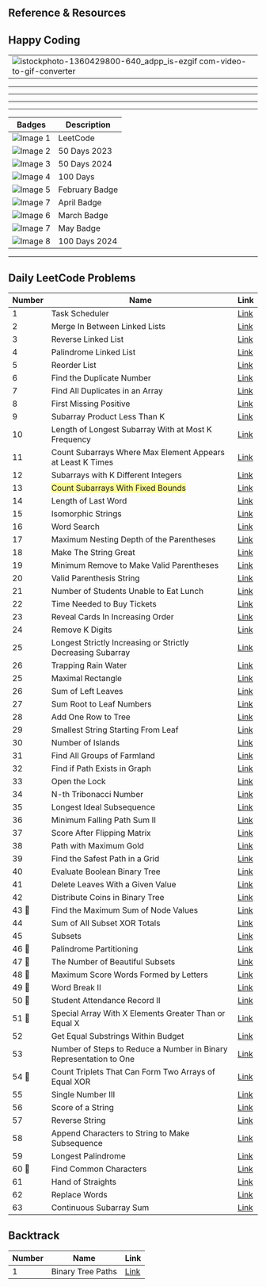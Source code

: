 ## Reference & Resources


## Happy Coding
|                                                                                                                                                                                |
|--------------------------------------------------------------------------------------------------------------------------------------------------------------------------------|
|     ![istockphoto-1360429800-640_adpp_is-ezgif com-video-to-gif-converter](https://github.com/rishisoni90/Coding-Problems/assets/55064658/67bff033-e2f8-4dd9-81f1-255a690d9cda)|


*****************************************************************************************************************************************************************************************
*****************************************************************************************************************************************************************************************
*****************************************************************************************************************************************************************************************
*****************************************************************************************************************************************************************************************
                                 
| Badges | Description           |
|-------|-----------------------|
| ![Image 1](https://cdn3d.iconscout.com/3d/free/thumb/free-leetcode-11492972-9325307.png) | LeetCode               |
| ![Image 2](https://assets.leetcode.com/static_assets/marketing/2023-50.gif) | 50 Days 2023             |
| ![Image 3](https://assets.leetcode.com/static_assets/marketing/2024-50.gif) | 50 Days 2024                |
| ![Image 4](https://leetcode.com/static/images/badges/2022/gif/2022-annual-100.gif) | 100 Days               |
| ![Image 5](https://leetcode.com/static/images/badges/2024/gif/2024-02.gif) | February Badge         |
| ![Image 7](https://leetcode.com/static/images/badges/2024/gif/2024-04.gif) | April Badge            |
| ![Image 6](https://leetcode.com/static/images/badges/2024/gif/2024-03.gif) | March Badge            |
| ![Image 7](https://leetcode.com/static/images/badges/2024/gif/2024-05.gif) | May Badge |
| ![Image 8](https://assets.leetcode.com/static_assets/marketing/2024-100-new.gif) | 100 Days  2024             |








*********************************************************************************************************************************************************************************************

## Daily LeetCode Problems


| Number | Name                                             | Link                                                                                                       |
|--------|--------------------------------------------------|------------------------------------------------------------------------------------------------------------|
| 1      | Task Scheduler                                   | [Link](https://leetcode.com/problems/task-scheduler/submissions/1208588088?envType=daily-question&envId=2024-03-19)  |
| 2      | Merge In Between Linked Lists                    | [Link](https://leetcode.com/problems/merge-in-between-linked-lists/submissions/1209168286?envType=daily-question&envId=2024-03-20) |
| 3      | Reverse Linked List                              | [Link](https://leetcode.com/problems/reverse-linked-list/submissions/1210204005?envType=daily-question&envId=2024-03-21)  |
| 4      | Palindrome Linked List                           | [Link](https://leetcode.com/problems/palindrome-linked-list/submissions/1210867061?envType=daily-question&envId=2024-03-22)  |
| 5      | Reorder List                                     | [Link](https://leetcode.com/problems/reorder-list/submissions/1211769867?envType=daily-question&envId=2024-03-23)  |
| 6      | Find the Duplicate Number                       | [Link](https://leetcode.com/problems/find-the-duplicate-number/submissions/1212815684?envType=daily-question&envId=2024-03-24)  |
| 7      | Find All Duplicates in an Array                 | [Link](https://leetcode.com/problems/find-all-duplicates-in-an-array/submissions/1213492632?envType=daily-question&envId=2024-03-25)  |
| 8      | First Missing Positive                           | [Link](https://leetcode.com/problems/first-missing-positive/submissions/1214548073?envType=daily-question&envId=2024-03-26)  |
| 9      | Subarray Product Less Than K                     | [Link](https://leetcode.com/problems/subarray-product-less-than-k/submissions/1215598880?envType=daily-question&envId=2024-03-27)  |
| 10     | Length of Longest Subarray With at Most K Frequency | [Link](https://leetcode.com/problems/length-of-longest-subarray-with-at-most-k-frequency/submissions/1216740139?envType=daily-question&envId=2024-03-28)  |
| 11     | Count Subarrays Where Max Element Appears at Least K Times | [Link](https://leetcode.com/problems/count-subarrays-where-max-element-appears-at-least-k-times/submissions/1217559149?envType=daily-question&envId=2024-03-29)  |
| 12     | Subarrays with K Different Integers              | [Link](https://leetcode.com/problems/subarrays-with-k-different-integers/submissions/1218598298?envType=daily-question&envId=2024-03-30)  |
| 13     |<span style="background-color: #FFFF99"> Count Subarrays With Fixed Bounds </span>                | [Link](https://leetcode.com/problems/count-subarrays-with-fixed-bounds/submissions/1219357371?envType=daily-question&envId=2024-03-31)  |
| 14     | Length of Last Word                              | [Link](https://leetcode.com/problems/length-of-last-word/submissions/1219596205?envType=daily-question&envId=2024-04-01)  |
| 15     | Isomorphic Strings                               | [Link](https://leetcode.com/problems/isomorphic-strings/submissions/1220623717?envType=daily-question&envId=2024-04-02)  |
| 16     | Word Search                                      | [Link](https://leetcode.com/problems/word-search/submissions/1222525290?envType=daily-question&envId=2024-04-03)  |
| 17     | Maximum Nesting Depth of the Parentheses         | [Link](https://leetcode.com/problems/maximum-nesting-depth-of-the-parentheses/submissions/1223121255?envType=daily-question&envId=2024-04-04)  |
| 18     | Make The String Great                            | [Link](https://leetcode.com/problems/make-the-string-great/submissions/1224255697?envType=daily-question&envId=2024-04-05)  |
| 19     | Minimum Remove to Make Valid Parentheses         | [Link](https://leetcode.com/problems/minimum-remove-to-make-valid-parentheses/submissions/1224931594?envType=daily-question&envId=2024-04-06)  |
| 20     | Valid Parenthesis String                         | [Link](https://leetcode.com/problems/valid-parenthesis-string/submissions/1226160148?envType=daily-question&envId=2024-04-07)  |
| 21     | Number of Students Unable to Eat Lunch           | [Link](https://leetcode.com/problems/number-of-students-unable-to-eat-lunch/submissions/1227010117?envType=daily-question&envId=2024-04-08)  |
| 22     | Time Needed to Buy Tickets                       | [Link](https://leetcode.com/problems/time-needed-to-buy-tickets/submissions/1227932283?envType=daily-question&envId=2024-04-09)  |
| 23     | Reveal Cards In Increasing Order                 | [Link](https://leetcode.com/problems/reveal-cards-in-increasing-order/submissions/1228799742?envType=daily-question&envId=2024-04-10)  |
| 24     | Remove K Digits                                  | [Link](https://leetcode.com/problems/remove-k-digits/submissions/1229664400?envType=daily-question&envId=2024-04-11)  |
| 25     | Longest Strictly Increasing or Strictly Decreasing Subarray | [Link](https://leetcode.com/problems/longest-strictly-increasing-or-strictly-decreasing-subarray/submissions/1229807647) |
| 26     | Trapping Rain Water                              | [Link](https://leetcode.com/problems/trapping-rain-water/submissions/1230518120?envType=daily-question&envId)
| 25     | Maximal Rectangle                                | [Link](https://leetcode.com/problems/maximal-rectangle/submissions/1231563085?envType=daily-question&envId=2024-04-13)  |
| 26     | Sum of Left Leaves                               | [Link](https://leetcode.com/problems/sum-of-left-leaves/submissions/1232419311?envType=daily-question&envId=2024-04-14)  |
| 27     | Sum Root to Leaf Numbers                         | [Link](https://leetcode.com/problems/sum-root-to-leaf-numbers/submissions/1233314996?envType=daily-question&envId=2024-04-15)  |
| 28     | Add One Row to Tree                              | [Link](https://leetcode.com/problems/add-one-row-to-tree/submissions/1234349363?envType=daily-question&envId=2024-04-16)  |
| 29     | Smallest String Starting From Leaf               | [Link](https://leetcode.com/problems/smallest-string-starting-from-leaf/submissions/1235171055?envType=daily-question&envId=2024-04-17)  |
| 30     | Number of Islands                                | [Link](https://leetcode.com/problems/number-of-islands/submissions/1236851423?envType=daily-question&envId=2024-04-19)  |
| 31     | Find All Groups of Farmland                      | [Link](https://leetcode.com/problems/find-all-groups-of-farmland/submissions/1237574391?envType=daily-question&envId=2024-04-20)  |
| 32     | Find if Path Exists in Graph                     | [Link](https://leetcode.com/problems/find-if-path-exists-in-graph/submissions/1238382096?envType=daily-question&envId=2024-04-21)  |
| 33     | Open the Lock                                    | [Link](https://leetcode.com/problems/open-the-lock/submissions/1239299310?envType=daily-question&envId=2024-04-22)  |
| 34     | N-th Tribonacci Number                           | [Link](https://leetcode.com/problems/n-th-tribonacci-number/submissions/1240852342?envType=daily-question&envId=2024-04-24)  |
| 35     | Longest Ideal Subsequence                        | [Link](https://leetcode.com/problems/longest-ideal-subsequence/submissions/1242010364?envType=daily-question&envId=2024-04-25)  |
| 36     | Minimum Falling Path Sum II                      | [Link](https://leetcode.com/problems/minimum-falling-path-sum-ii/submissions/1242797620/?envType=daily-question&envId=2024-04-26)  |
| 37     | Score After Flipping Matrix                      | [Link](https://leetcode.com/problems/score-after-flipping-matrix/submissions/1257158184?envType=daily-question&envId=2024-05-13)  |
| 38     | Path with Maximum Gold                           | [Link](https://leetcode.com/problems/path-with-maximum-gold/submissions/1257817184?envType=daily-question&envId=2024-05-14)  |
| 39     | Find the Safest Path in a Grid                   | [Link](https://leetcode.com/problems/find-the-safest-path-in-a-grid/submissions/1258848768?envType=daily-question&envId=2024-05-15)  |
| 40     | Evaluate Boolean Binary Tree                     | [Link](https://leetcode.com/problems/evaluate-boolean-binary-tree/submissions/1259808289?envType=daily-question&envId=2024-05-16)  |
| 41     | Delete Leaves With a Given Value                 | [Link](https://leetcode.com/problems/delete-leaves-with-a-given-value/submissions/1260627283?envType=daily-question&envId=2024-05-17)  |
| 42     | Distribute Coins in Binary Tree                 | [Link](https://leetcode.com/problems/distribute-coins-in-binary-tree/submissions/1261525621?envType=daily-question&envId=2024-05-18)  |
| 43  📌    | Find the Maximum Sum of Node Values              | [Link](https://leetcode.com/problems/find-the-maximum-sum-of-node-values/submissions/1262359603?envType=daily-question&envId=2024-05-19)  |
| 44     | Sum of All Subset XOR Totals                     | [Link](https://leetcode.com/problems/sum-of-all-subset-xor-totals/submissions/1263121421?envType=daily-question&envId=2024-05-20)     |
| 45     | Subsets                                          | [Link](https://leetcode.com/problems/subsets/submissions/792497429?envType=daily-question&envId=2024-05-21)   |
| 46 📌    |  Palindrome Partitioning                         | [Link](https://leetcode.com/problems/palindrome-partitioning/submissions/1265035379?envType=daily-question&envId=2024-05-22)     |
| 47 📌    | The Number of Beautiful Subsets                  | [Link](https://leetcode.com/problems/the-number-of-beautiful-subsets/submissions/1265866397?envType=daily-question&envId=2024-05-23)  |
| 48 📌  |  Maximum Score Words Formed by Letters | [Link](https://leetcode.com/problems/maximum-score-words-formed-by-letters/submissions/1266884680?envType=daily-question&envId=2024-05-24)   |
| 49 📌    |  Word Break II        | [Link](https://leetcode.com/problems/word-break-ii/submissions/1267784972?envType=daily-question&envId=2024-05-25) |
| 50 📌    | Student Attendance Record II | [Link](https://leetcode.com/problems/student-attendance-record-ii/submissions/1268601077?envType=daily-question&envId=2024-05-26) |
| 51 😤      | Special Array With X Elements Greater Than or Equal X | [Link](https://leetcode.com/problems/special-array-with-x-elements-greater-than-or-equal-x/submissions/1269737687?envType=daily-question&envId=2024-05-27) |
| 52 | Get Equal Substrings Within Budget | [Link](https://leetcode.com/problems/get-equal-substrings-within-budget/submissions/1270623693?envType=daily-question&envId=2024-05-28)  |
| 53 | Number of Steps to Reduce a Number in Binary Representation to One | [Link](https://leetcode.com/problems/number-of-steps-to-reduce-a-number-in-binary-representation-to-one/submissions/1271460303?envType=daily-question&envId=2024-05-29) |
|54 😤| Count Triplets That Can Form Two Arrays of Equal XOR | [Link](https://leetcode.com/problems/count-triplets-that-can-form-two-arrays-of-equal-xor/submissions/1272499344?envType=daily-question&envId=2024-05-30) | 
| 55 | Single Number III | [Link](https://leetcode.com/problems/single-number-iii/submissions/1273382081?envType=daily-question&envId=2024-05-31) |
| 56 | Score of a String | [Link](https://leetcode.com/problems/score-of-a-string/submissions/1274362037?envType=daily-question&envId=2024-06-01)|
| 57 | Reverse String | [Link](https://leetcode.com/problems/reverse-string/submissions/1275469565?envType=daily-question&envId=2024-06-02) |
| 58 |  Append Characters to String to Make Subsequence | [Link](https://leetcode.com/problems/append-characters-to-string-to-make-subsequence/submissions/1276396427?envType=daily-question&envId=2024-06-03) |
| 59 | Longest Palindrome | [Link](https://leetcode.com/problems/longest-palindrome/submissions/1277419726?envType=daily-question&envId=2024-06-04) |
| 60 😤 | Find Common Characters | [Link](https://leetcode.com/problems/find-common-characters/submissions/1278645828?envType=daily-question&envId=2024-06-05) |
| 61 |  Hand of Straights  | [Link](https://leetcode.com/problems/hand-of-straights/submissions/1279610801?envType=daily-question&envId=2024-06-06) |
| 62 | Replace Words | [Link](https://leetcode.com/problems/replace-words/submissions/1280710460?envType=daily-question&envId=2024-06-07)  |
| 63  | Continuous Subarray Sum | [Link](https://leetcode.com/problems/continuous-subarray-sum/submissions/1281862106?envType=daily-question&envId=2024-06-08) | 
 

























## Backtrack

| Number | Name | Link |
|--------|------|------|
| 1      | Binary Tree Paths | [Link](https://leetcode.com/problems/binary-tree-paths/submissions/1267852767) |
